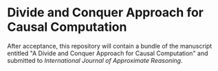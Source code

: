 # Divide and Conquer Approach for Causal Computation


After acceptance, this repository will contain a bundle of the manuscript entitled  "A Divide and Conquer Approach for Causal Computation" and submitted to _International Journal of Approximate Reasoning_.
